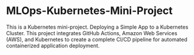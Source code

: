 # MLOps-Kubernetes-Mini-Project
This is a Kubernetes mini-project. Deploying a Simple App to a Kubernetes Cluster. This project integrates GitHub Actions, Amazon Web Services (AWS), and Kubernetes to create a complete CI/CD pipeline for automated containerized application deployment.

